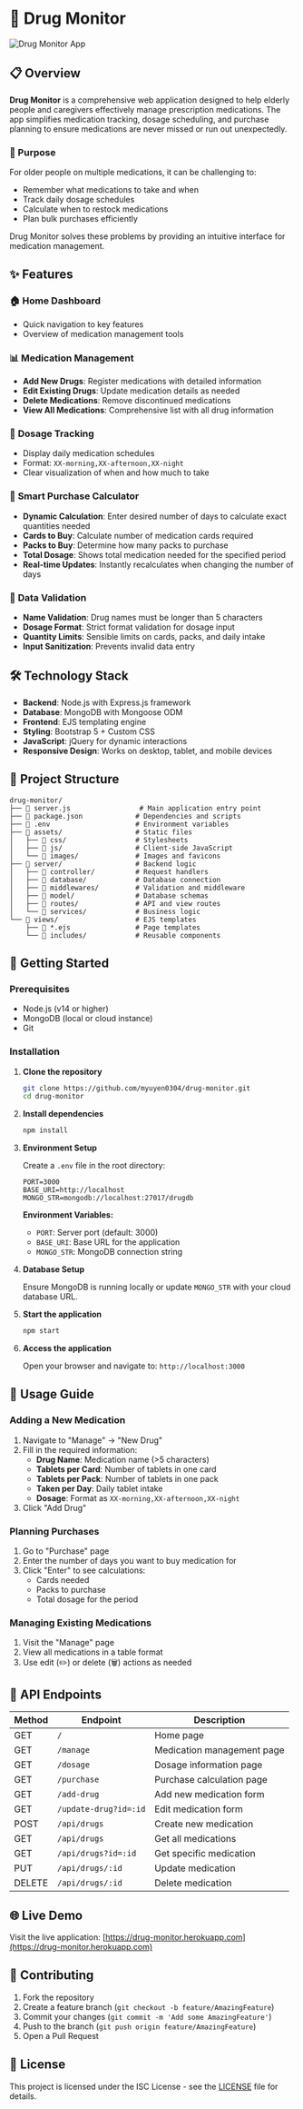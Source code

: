 # 💊 Drug Monitor

![Drug Monitor App](assets/images/pillorganizer.jpg)

## 📋 Overview

**Drug Monitor** is a comprehensive web application designed to help elderly people and caregivers effectively manage prescription medications. The app simplifies medication tracking, dosage scheduling, and purchase planning to ensure medications are never missed or run out unexpectedly.

### 🎯 Purpose

For older people on multiple medications, it can be challenging to:

- Remember what medications to take and when
- Track daily dosage schedules
- Calculate when to restock medications
- Plan bulk purchases efficiently

Drug Monitor solves these problems by providing an intuitive interface for medication management.

## ✨ Features

### 🏠 **Home Dashboard**

- Quick navigation to key features
- Overview of medication management tools

### 📊 **Medication Management**

- **Add New Drugs**: Register medications with detailed information
- **Edit Existing Drugs**: Update medication details as needed
- **Delete Medications**: Remove discontinued medications
- **View All Medications**: Comprehensive list with all drug information

### 💊 **Dosage Tracking**

- Display daily medication schedules
- Format: `XX-morning,XX-afternoon,XX-night`
- Clear visualization of when and how much to take

### 🛒 **Smart Purchase Calculator**

- **Dynamic Calculation**: Enter desired number of days to calculate exact quantities needed
- **Cards to Buy**: Calculate number of medication cards required
- **Packs to Buy**: Determine how many packs to purchase
- **Total Dosage**: Shows total medication needed for the specified period
- **Real-time Updates**: Instantly recalculates when changing the number of days

### 🔐 **Data Validation**

- **Name Validation**: Drug names must be longer than 5 characters
- **Dosage Format**: Strict format validation for dosage input
- **Quantity Limits**: Sensible limits on cards, packs, and daily intake
- **Input Sanitization**: Prevents invalid data entry

## 🛠️ Technology Stack

- **Backend**: Node.js with Express.js framework
- **Database**: MongoDB with Mongoose ODM
- **Frontend**: EJS templating engine
- **Styling**: Bootstrap 5 + Custom CSS
- **JavaScript**: jQuery for dynamic interactions
- **Responsive Design**: Works on desktop, tablet, and mobile devices

## 📁 Project Structure

```
drug-monitor/
├── 📄 server.js                 # Main application entry point
├── 📄 package.json             # Dependencies and scripts
├── 📄 .env                     # Environment variables
├── 📁 assets/                  # Static files
│   ├── 📁 css/                 # Stylesheets
│   ├── 📁 js/                  # Client-side JavaScript
│   └── 📁 images/              # Images and favicons
├── 📁 server/                  # Backend logic
│   ├── 📁 controller/          # Request handlers
│   ├── 📁 database/            # Database connection
│   ├── 📁 middlewares/         # Validation and middleware
│   ├── 📁 model/               # Database schemas
│   ├── 📁 routes/              # API and view routes
│   └── 📁 services/            # Business logic
└── 📁 views/                   # EJS templates
    ├── 📄 *.ejs                # Page templates
    └── 📁 includes/            # Reusable components
```

## 🚀 Getting Started

### Prerequisites

- Node.js (v14 or higher)
- MongoDB (local or cloud instance)
- Git

### Installation

1. **Clone the repository**

   ```bash
   git clone https://github.com/myuyen0304/drug-monitor.git
   cd drug-monitor
   ```

2. **Install dependencies**

   ```bash
   npm install
   ```

3. **Environment Setup**

   Create a `.env` file in the root directory:

   ```env
   PORT=3000
   BASE_URI=http://localhost
   MONGO_STR=mongodb://localhost:27017/drugdb
   ```

   **Environment Variables:**

   - `PORT`: Server port (default: 3000)
   - `BASE_URI`: Base URL for the application
   - `MONGO_STR`: MongoDB connection string

4. **Database Setup**

   Ensure MongoDB is running locally or update `MONGO_STR` with your cloud database URL.

5. **Start the application**

   ```bash
   npm start
   ```

6. **Access the application**

   Open your browser and navigate to: `http://localhost:3000`

## 📖 Usage Guide

### Adding a New Medication

1. Navigate to "Manage" → "New Drug"
2. Fill in the required information:
   - **Drug Name**: Medication name (>5 characters)
   - **Tablets per Card**: Number of tablets in one card
   - **Tablets per Pack**: Number of tablets in one pack
   - **Taken per Day**: Daily tablet intake
   - **Dosage**: Format as `XX-morning,XX-afternoon,XX-night`
3. Click "Add Drug"

### Planning Purchases

1. Go to "Purchase" page
2. Enter the number of days you want to buy medication for
3. Click "Enter" to see calculations:
   - Cards needed
   - Packs to purchase
   - Total dosage for the period

### Managing Existing Medications

1. Visit the "Manage" page
2. View all medications in a table format
3. Use edit (✏️) or delete (🗑️) actions as needed

## 🔧 API Endpoints

| Method | Endpoint              | Description                |
| ------ | --------------------- | -------------------------- |
| GET    | `/`                   | Home page                  |
| GET    | `/manage`             | Medication management page |
| GET    | `/dosage`             | Dosage information page    |
| GET    | `/purchase`           | Purchase calculation page  |
| GET    | `/add-drug`           | Add new medication form    |
| GET    | `/update-drug?id=:id` | Edit medication form       |
| POST   | `/api/drugs`          | Create new medication      |
| GET    | `/api/drugs`          | Get all medications        |
| GET    | `/api/drugs?id=:id`   | Get specific medication    |
| PUT    | `/api/drugs/:id`      | Update medication          |
| DELETE | `/api/drugs/:id`      | Delete medication          |

## 🌐 Live Demo

Visit the live application: [https://drug-monitor.herokuapp.com](https://drug-monitor.herokuapp.com)

## 🤝 Contributing

1. Fork the repository
2. Create a feature branch (`git checkout -b feature/AmazingFeature`)
3. Commit your changes (`git commit -m 'Add some AmazingFeature'`)
4. Push to the branch (`git push origin feature/AmazingFeature`)
5. Open a Pull Request

## 📝 License

This project is licensed under the ISC License - see the [LICENSE](LICENSE) file for details.


